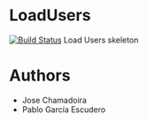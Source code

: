 LoadUsers
=========
[![Build Status](https://travis-ci.org/Arquisoft/censuses_i1b.svg?branch=master)](https://travis-ci.org/Arquisoft/censuses_i1b)
Load Users skeleton

Authors
=======
* Jose Chamadoira
* Pablo García Escudero


